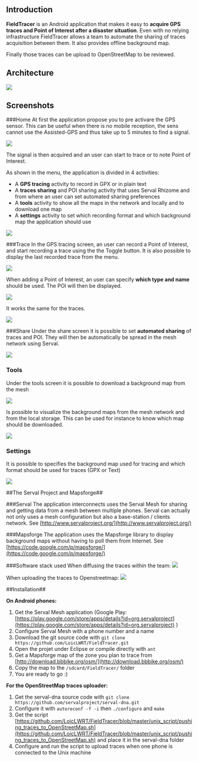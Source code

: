 ## Introduction ##

**FieldTracer** is an Android application that makes it easy to **acquire GPS traces and Point of Interest after a disaster situation**. Even with no relying infrastructure FieldTracer allows a team to automate the sharing of traces acquisition between them. It also provides offline background map.

Finally those traces can be upload to OpenStreetMap to be reviewed.

## Architecture ##

![](documentation/architecture.png)

## Screenshots ##
###Home
At first the application propose you to pre activare the GPS sensor. This can be useful when there is no mobile reception, the sens cannot use the Assisted-GPS and thus take up to 5 minutes to find a signal.

![](documentation/home_page.png)

The signal is then acquired and an user can start to trace or to note Point of Interest.

As shown in the menu, the application is divided in 4 activities:

- A **GPS tracing** activity to record in GPX or in plain text
- A **traces sharing** and POI sharing activity that uses Serval Rhizome and from where an user can set automated sharing preferences
- A **tools** activity to show all the maps in the network and locally and to download one map
- A **settings** activity to set which recording format and which background map the application should use

![](documentation/menu.png)

###Trace
In the GPS tracing screen, an user can record a Point of Interest, and start recording a trace using the the Toggle button.
It is also possible to display the last recorded trace from the menu.

![](documentation/tracing_zoom.png)

When adding a Point of Interest, an user can specify **which type and name** should be used. The POI will then be displayed.

![](documentation/poi_details.png)

It works the same for the traces.

![](documentation/trace_details.png)

###Share
Under the share screen it is possible to set **automated sharing** of traces and POI. They will then be automatically be spread in the mesh network using Serval.

![](documentation/share.png)

### Tools
Under the tools screen it is possible to download a background map from the mesh

![](documentation/tools.png)

Is possible to visualize the background maps from the mesh network and from the local storage. This can be used for instance to know which map should be downloaded.

![](documentation/all_map_visualization.png)

### Settings
It is possible to specifies the background map used for tracing and which format should be used for traces (GPX or Text)

![](documentation/settings.png)


##The Serval Project and Mapsforge##

###Serval
The application interconnects uses the Serval Mesh for sharing and getting data from a mesh between multiple phones. Serval can actually not only uses a mesh configuration but also a base-station / clients network.
See [http://www.servalproject.org/](http://www.servalproject.org/)

###Mapsforge
The application uses the Mapsforge library to display background maps without having to poll them from Internet.
See [https://code.google.com/p/mapsforge/](https://code.google.com/p/mapsforge/)

###Software stack used
When diffusing the traces within the team:
![](documentation/stack_diffusion.png)

When uploading the traces to Openstreetmap:
![](documentation/stack_upload.png)

##Installation##

**On Android phones:**

1. Get the Serval Mesh application (Google Play: [https://play.google.com/store/apps/details?id=org.servalproject](https://play.google.com/store/apps/details?id=org.servalproject) )
2. Configure Serval Mesh with a phone number and a name
2. Download the git source code with `git clone https://github.com/LoicLWRT/FieldTracer.git`
3. Open the projet under Eclipse or compile directly with `ant`
2. Get a Mapsforge map of the zone you plan to trace from [http://download.bbbike.org/osm/](http://download.bbbike.org/osm/)
3. Copy the map to the `/sdcard/FieldTracer/` folder
4. You are ready to go :)


**For the OpenStreetMap traces uploader:**

1. Get the serval-dna source code with `git clone https://github.com/servalproject/serval-dna.git`
2. Configure it with
`autoreconf -f -i` then `./configure` and `make`
3. Get the script [https://github.com/LoicLWRT/FieldTracer/blob/master/unix_script/pushing_traces_to_OpenStreetMap.sh](https://github.com/LoicLWRT/FieldTracer/blob/master/unix_script/pushing_traces_to_OpenStreetMap.sh) and place it in the serval-dna folder
4. Configure and run the script to upload traces when one phone is connected to the Unix machine 